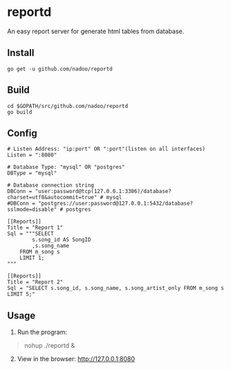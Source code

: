 reportd
=====

An easy report server for generate html tables from database.

## Install

	go get -u github.com/nadoo/reportd

## Build

	cd $GOPATH/src/github.com/nadoo/reportd
	go build

## Config

	# Listen Address: "ip:port" OR ":port"(listen on all interfaces)
	Listen = ":8080"

	# Database Type: "mysql" OR "postgres"
	DBType = "mysql"

	# Database connection string
	DBConn = "user:password@tcp(127.0.0.1:3306)/database?charset=utf8&autocommit=true" # mysql
	#DBConn = "postgres://user:password@127.0.0.1:5432/database?sslmode=disable" # postgres

	[[Reports]]
	Title = "Report 1"
	Sql = """SELECT
			s.song_id AS SongID
			,s.song_name
		FROM m_song s
		LIMIT 1;
	"""

	[[Reports]]
	Title = "Report 2"
	Sql = "SELECT s.song_id, s.song_name, s.song_artist_only FROM m_song s LIMIT 5;"

## Usage
1. Run the program:
> nohup ./reportd &

2. View in the browser: http://127.0.0.1:8080
